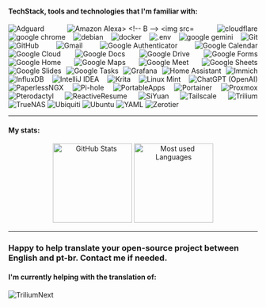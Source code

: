 #### TechStack, tools and technologies that I'm familiar with:

<!--suppress ALL -->
<p align="justify">
<!-- A -->
<img src="https://img.shields.io/badge/adguard-000000?style=for-the-badge&logo=adguard" alt="Adguard">
<img src="https://img.shields.io/badge/amazon%20alexa-000000?style=for-the-badge&logo=amazonalexa" alt="Amazon Alexa>

<!-- B -->
<img src="https://img.shields.io/badge/bookstack-000000?style=for-the-badge&logo=bookstack" alt="bookstack">

<!-- C -->
<img src="https://img.shields.io/badge/cloudflare-000000?style=for-the-badge&logo=cloudflare" alt="cloudflare">
<img src="https://img.shields.io/badge/google%20chrome-000000?style=for-the-badge&logo=googlechrome" alt="google chrome">

<!-- D -->
<img src="https://img.shields.io/badge/debian-000000?style=for-the-badge&logo=debian" alt="debian">
<img src="https://img.shields.io/badge/docker-000000?style=for-the-badge&logo=docker" alt="docker">

<!-- E -->
<img src="https://img.shields.io/badge/.env-000000?style=for-the-badge&logo=.env" alt=".env">

<!-- G -->
<img src="https://img.shields.io/badge/googlegemini-000000?style=for-the-badge&logo=googlegemini" alt="google gemini">
<img src="https://img.shields.io/badge/Git-000000?style=for-the-badge&logo=git" alt="Git">
<img src="https://img.shields.io/badge/GitHub-000000?style=for-the-badge&logo=github" alt="GitHub">
<img src="https://img.shields.io/badge/Gmail-000000?style=for-the-badge&logo=gmail" alt="Gmail">
<img src="https://img.shields.io/badge/Google%20Authenticator-000000?style=for-the-badge&logo=googleauthenticator" alt="Google Authenticator">
<img src="https://img.shields.io/badge/Google%20Calendar-000000?style=for-the-badge&logo=googlecalendar" alt="Google Calendar">
<img src="https://img.shields.io/badge/Google%20Cloud-000000?style=for-the-badge&logo=googlecloud" alt="Google Cloud">
<img src="https://img.shields.io/badge/Google%20Docs-000000?style=for-the-badge&logo=googledocs" alt="Google Docs">
<img src="https://img.shields.io/badge/Google%20Drive-000000?style=for-the-badge&logo=googledrive" alt="Google Drive">
<img src="https://img.shields.io/badge/Google%20Forms-000000?style=for-the-badge&logo=googleforms" alt="Google Forms">
<img src="https://img.shields.io/badge/Google%20Home-000000?style=for-the-badge&logo=googlehome" alt="Google Home">
<img src="https://img.shields.io/badge/Google%20Maps-000000?style=for-the-badge&logo=googlemaps" alt="Google Maps">
<img src="https://img.shields.io/badge/Google%20Meet-000000?style=for-the-badge&logo=googlemeet" alt="Google Meet">
<img src="https://img.shields.io/badge/Google%20Sheets-000000?style=for-the-badge&logo=googlesheets" alt="Google Sheets">
<img src="https://img.shields.io/badge/Google%20Slides-000000?style=for-the-badge&logo=googleslides" alt="Google Slides">
<img src="https://img.shields.io/badge/Google%20Tasks-000000?style=for-the-badge&logo=googletasks" alt="Google Tasks">
<img src="https://img.shields.io/badge/Grafana-000000?style=for-the-badge&logo=grafana" alt="Grafana">

<!-- H -->
<img src="https://img.shields.io/badge/Home%20Assistant-000000?style=for-the-badge&logo=homeassistant" alt="Home Assistant">

<!-- I -->
<img src="https://img.shields.io/badge/Immich-000000?style=for-the-badge&logo=immich" alt="Immich">
<img src="https://img.shields.io/badge/InfluxDB-000000?style=for-the-badge&logo=influxdb" alt="InfluxDB">
<img src="https://img.shields.io/badge/IntelliJ%20IDEA-000000?style=for-the-badge&logo=intellijidea" alt="IntelliJ IDEA">

<!-- K -->
<img src="https://img.shields.io/badge/Krita-000000?style=for-the-badge&logo=krita" alt="Krita">

<!-- L -->
<img src="https://img.shields.io/badge/Linux%20Mint-000000?style=for-the-badge&logo=linuxmint" alt="Linux Mint">

<!-- O -->
<img src="https://img.shields.io/badge/ChatGPT-000000?style=for-the-badge&logo=openai" alt="ChatGPT (OpenAI)">

<!-- P -->
<img src="https://img.shields.io/badge/PaperlessNGX-000000?style=for-the-badge&logo=paperlessngx" alt="PaperlessNGX">
<img src="https://img.shields.io/badge/Pi--hole-000000?style=for-the-badge&logo=pihole" alt="Pi-hole">
<img src="https://img.shields.io/badge/PortableApps-000000?style=for-the-badge&logo=portableappsdotcom" alt="PortableApps">
<img src="https://img.shields.io/badge/Portainer-000000?style=for-the-badge&logo=portainer" alt="Portainer">
<img src="https://img.shields.io/badge/Proxmox-000000?style=for-the-badge&logo=proxmox" alt="Proxmox">
<img src="https://img.shields.io/badge/Pterodactyl-000000?style=for-the-badge&logo=pterodactyl" alt="Pterodactyl">

<!-- R -->
<img src="https://img.shields.io/badge/ReactiveResume-000000?style=for-the-badge&logo=reactiveresume" alt="ReactiveResume">

<!-- S -->
<img src="https://img.shields.io/badge/SiYuan-000000?style=for-the-badge&logo=siyuan" alt="SiYuan">

<!-- T -->
<img src="https://img.shields.io/badge/Tailscale-000000?style=for-the-badge&logo=tailscale" alt="Tailscale">
<img src="https://img.shields.io/badge/TriliumNext-000000?style=for-the-badge&logo=trilium" alt="Trilium">
<img src="https://img.shields.io/badge/TrueNAS-000000?style=for-the-badge&logo=truenas" alt="TrueNAS">

<!-- U -->
<img src="https://img.shields.io/badge/Ubiquiti-000000?style=for-the-badge&logo=ubiquiti" alt="Ubiquiti">
<img src="https://img.shields.io/badge/Ubuntu-000000?style=for-the-badge&logo=ubuntu" alt="Ubuntu">

<!-- Y -->
<img src="https://img.shields.io/badge/YAML-000000?style=for-the-badge&logo=yaml" alt="YAML">

<!-- Z -->
<img src="https://img.shields.io/badge/Zerotier-000000?style=for-the-badge&logo=zerotier" alt="Zerotier">
</p>

---
#### My stats:

<p align="center">
    <img height="160em" class="w-full sm:w-[49%] max-w-[400px]" src="https://github-readme-stats.gustavosouza.workers.dev/api?username=Graefff&show_icons=true&theme=dark&count-private=true" alt="GitHub Stats">
    <img height="160em" class="w-full sm:w-[49%] max-w-[400px]" src="https://github-readme-stats.gustavosouza.workers.dev/api/top-langs?username=Graefff&layout=compact&langs_count=6&theme=dark&count-private=true" alt="Most used Languages">
</p>

---

### Happy to help translate your open-source project between English and pt-br. Contact me if needed.
#### I'm currently helping with the translation of:

<p align="left">
    <img src="https://img.shields.io/badge/triliumnext-000000?style=for-the-badge&logo=trilium&logoColor=white" alt="TriliumNext">
</p>
